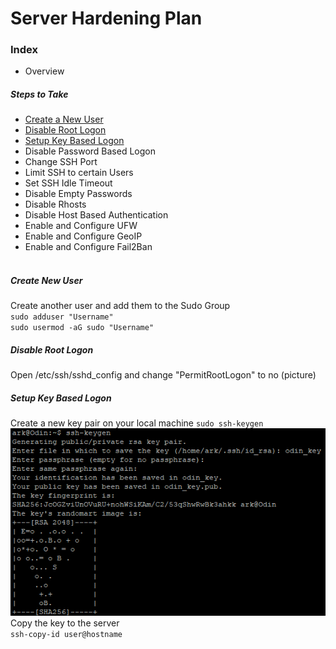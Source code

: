 # Server Hardening Plan

### Index
- Overview
##### Steps to Take
- [Create a New User](#create-new-user)
- [Disable Root Logon](#disable-root-logon)
- [Setup Key Based Logon](#setup-key-based-logon)
- Disable Password Based Logon
- Change SSH Port
- Limit SSH to certain Users
- Set SSH Idle Timeout
- Disable Empty Passwords
- Disable Rhosts
- Disable Host Based Authentication
- Enable and Configure UFW
- Enable and Configure GeoIP
- Enable and Configure Fail2Ban
<br><br>
##### Create New User
Create another user and add them to the Sudo Group<br>
`sudo adduser "Username"` <br>
`sudo usermod -aG sudo "Username"`

##### Disable Root Logon
Open /etc/ssh/sshd_config and change "PermitRootLogon" to no
(picture)

##### Setup Key Based Logon
Create a new key pair on your local machine 
`sudo ssh-keygen`<br>
![ssh keygen image](/images/ssh_keygen.png)<br>
Copy the key to the server<br>
`ssh-copy-id user@hostname`
